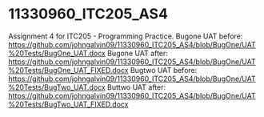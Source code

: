 # 11330960_ITC205_AS4
Assignment 4 for ITC205 - Programming Practice. 
Bugone UAT before: https://github.com/johngalvin09/11330960_ITC205_AS4/blob/BugOne/UAT%20Tests/BugOne_UAT.docx 
Bugone UAT after: https://github.com/johngalvin09/11330960_ITC205_AS4/blob/BugOne/UAT%20Tests/BugOne_UAT_FIXED.docx
Bugtwo UAT before: https://github.com/johngalvin09/11330960_ITC205_AS4/blob/BugOne/UAT%20Tests/BugTwo_UAT.docx
Buttwo UAT after: https://github.com/johngalvin09/11330960_ITC205_AS4/blob/BugOne/UAT%20Tests/BugTwo_UAT_FIXED.docx
